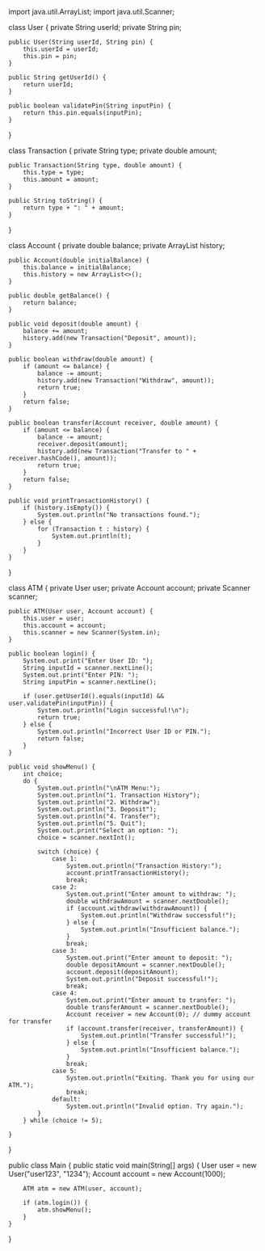 import java.util.ArrayList;
import java.util.Scanner;

class User {
    private String userId;
    private String pin;

    public User(String userId, String pin) {
        this.userId = userId;
        this.pin = pin;
    }

    public String getUserId() {
        return userId;
    }

    public boolean validatePin(String inputPin) {
        return this.pin.equals(inputPin);
    }
}

class Transaction {
    private String type;
    private double amount;

    public Transaction(String type, double amount) {
        this.type = type;
        this.amount = amount;
    }

    public String toString() {
        return type + ": " + amount;
    }
}

class Account {
    private double balance;
    private ArrayList<Transaction> history;

    public Account(double initialBalance) {
        this.balance = initialBalance;
        this.history = new ArrayList<>();
    }

    public double getBalance() {
        return balance;
    }

    public void deposit(double amount) {
        balance += amount;
        history.add(new Transaction("Deposit", amount));
    }

    public boolean withdraw(double amount) {
        if (amount <= balance) {
            balance -= amount;
            history.add(new Transaction("Withdraw", amount));
            return true;
        }
        return false;
    }

    public boolean transfer(Account receiver, double amount) {
        if (amount <= balance) {
            balance -= amount;
            receiver.deposit(amount);
            history.add(new Transaction("Transfer to " + receiver.hashCode(), amount));
            return true;
        }
        return false;
    }

    public void printTransactionHistory() {
        if (history.isEmpty()) {
            System.out.println("No transactions found.");
        } else {
            for (Transaction t : history) {
                System.out.println(t);
            }
        }
    }
}

class ATM {
    private User user;
    private Account account;
    private Scanner scanner;

    public ATM(User user, Account account) {
        this.user = user;
        this.account = account;
        this.scanner = new Scanner(System.in);
    }

    public boolean login() {
        System.out.print("Enter User ID: ");
        String inputId = scanner.nextLine();
        System.out.print("Enter PIN: ");
        String inputPin = scanner.nextLine();

        if (user.getUserId().equals(inputId) && user.validatePin(inputPin)) {
            System.out.println("Login successful!\n");
            return true;
        } else {
            System.out.println("Incorrect User ID or PIN.");
            return false;
        }
    }

    public void showMenu() {
        int choice;
        do {
            System.out.println("\nATM Menu:");
            System.out.println("1. Transaction History");
            System.out.println("2. Withdraw");
            System.out.println("3. Deposit");
            System.out.println("4. Transfer");
            System.out.println("5. Quit");
            System.out.print("Select an option: ");
            choice = scanner.nextInt();

            switch (choice) {
                case 1:
                    System.out.println("Transaction History:");
                    account.printTransactionHistory();
                    break;
                case 2:
                    System.out.print("Enter amount to withdraw: ");
                    double withdrawAmount = scanner.nextDouble();
                    if (account.withdraw(withdrawAmount)) {
                        System.out.println("Withdraw successful!");
                    } else {
                        System.out.println("Insufficient balance.");
                    }
                    break;
                case 3:
                    System.out.print("Enter amount to deposit: ");
                    double depositAmount = scanner.nextDouble();
                    account.deposit(depositAmount);
                    System.out.println("Deposit successful!");
                    break;
                case 4:
                    System.out.print("Enter amount to transfer: ");
                    double transferAmount = scanner.nextDouble();
                    Account receiver = new Account(0); // dummy account for transfer
                    if (account.transfer(receiver, transferAmount)) {
                        System.out.println("Transfer successful!");
                    } else {
                        System.out.println("Insufficient balance.");
                    }
                    break;
                case 5:
                    System.out.println("Exiting. Thank you for using our ATM.");
                    break;
                default:
                    System.out.println("Invalid option. Try again.");
            }
        } while (choice != 5);

    }
}


public class Main {
    public static void main(String[] args) {
        User user = new User("user123", "1234");
        Account account = new Account(1000);

        ATM atm = new ATM(user, account);

        if (atm.login()) {
            atm.showMenu();
        }
    }
}
